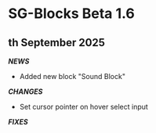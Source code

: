 # SG-Blocks Beta 1.6
## th September 2025

***NEWS***
- Added new block "Sound Block"

***CHANGES***
- Set cursor pointer on hover select input

***FIXES***